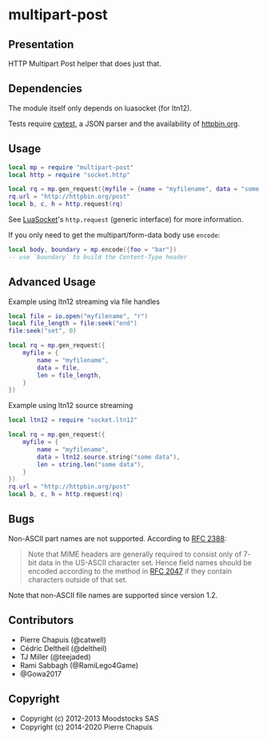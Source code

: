 # multipart-post

## Presentation

HTTP Multipart Post helper that does just that.

## Dependencies

The module itself only depends on luasocket (for ltn12).

Tests require [cwtest](https://github.com/catwell/cwtest), a JSON parser
and the availability of [httpbin.org](http://httpbin.org).

## Usage

```lua
local mp = require "multipart-post"
local http = require "socket.http"

local rq = mp.gen_request({myfile = {name = "myfilename", data = "some data"}})
rq.url = "http://httpbin.org/post"
local b, c, h = http.request(rq)
```

See [LuaSocket](http://w3.impa.br/~diego/software/luasocket/http.html)'s
`http.request` (generic interface) for more information.

If you only need to get the multipart/form-data body use `encode`:

```lua
local body, boundary = mp.encode({foo = "bar"})
-- use `boundary` to build the Content-Type header
```

## Advanced Usage

Example using ltn12 streaming via file handles

```lua
local file = io.open("myfilename", "r")
local file_length = file:seek("end")
file:seek("set", 0)

local rq = mp.gen_request({
	myfile = {
        name = "myfilename",
        data = file,
        len = file_length,
    }
})
```

Example using ltn12 source streaming

```lua
local ltn12 = require "socket.ltn12"

local rq = mp.gen_request({
	myfile = {
        name = "myfilename",
        data = ltn12.source.string("some data"),
        len = string.len("some data"),
    }
})
rq.url = "http://httpbin.org/post"
local b, c, h = http.request(rq)
```

## Bugs

Non-ASCII part names are not supported.
According to [RFC 2388](http://tools.ietf.org/html/rfc2388):

> Note that MIME headers are generally required to consist only of 7-
> bit data in the US-ASCII character set. Hence field names should be
> encoded according to the method in
> [RFC 2047](http://tools.ietf.org/html/rfc2047) if they contain
> characters outside of that set.

Note that non-ASCII file names are supported since version 1.2.

## Contributors

- Pierre Chapuis (@catwell)
- Cédric Deltheil (@deltheil)
- TJ Miller (@teejaded)
- Rami Sabbagh (@RamiLego4Game)
- @Gowa2017

## Copyright

- Copyright (c) 2012-2013 Moodstocks SAS
- Copyright (c) 2014-2020 Pierre Chapuis
